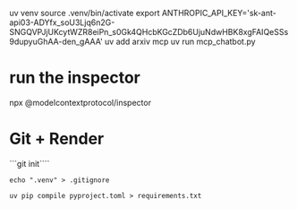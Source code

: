 uv venv
source .venv/bin/activate
export ANTHROPIC_API_KEY='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'
uv add arxiv mcp
uv run mcp_chatbot.py


# run the inspector
npx @modelcontextprotocol/inspector


# Git + Render

```git init````

```echo ".venv" > .gitignore```

```uv pip compile pyproject.toml > requirements.txt```